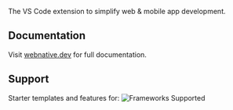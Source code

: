 The VS Code extension to simplify web & mobile app development.
## Documentation
Visit [webnative.dev](https://webnative.dev) for full documentation.


## Support
Starter templates and features for:
![Frameworks Supported](https://github.com/user-attachments/assets/92980be9-4603-46b9-80db-43dabe9f0073)
